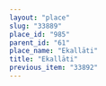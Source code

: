 ```yaml
---
layout: "place"
slug: "33889"
place_id: "985"
parent_id: "61"
place_name: "Ekallāti"
title: "Ekallāti"
previous_item: "33892"
---
```

